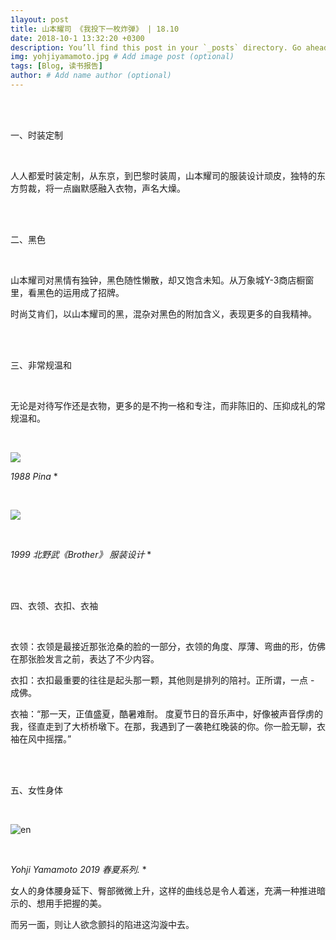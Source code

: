 ```yaml
---
1layout: post
title: 山本耀司 《我投下一枚炸弹》 | 18.10
date: 2018-10-1 13:32:20 +0300
description: You’ll find this post in your `_posts` directory. Go ahead and edit it and re-build the site to see your changes. # Add post description (optional)
img: yohjiyamamoto.jpg # Add image post (optional)
tags: [Blog, 读书报告]
author: # Add name author (optional)
---
```




<br/>

<br/>

一、时装定制

<br/>

人人都爱时装定制，从东京，到巴黎时装周，山本耀司的服装设计顽皮，独特的东方剪裁，将一点幽默感融入衣物，声名大燥。


<br/>

<br/>

二、黑色

<br/>

山本耀司对黑情有独钟，黑色随性懒散，却又饱含未知。从万象城Y-3商店橱窗里，看黑色的运用成了招牌。

时尚艾肯们，以山本耀司的黑，混杂对黑色的附加含义，表现更多的自我精神。

<br/>

<br/>

三、非常规温和

<br/>

无论是对待写作还是衣物，更多的是不拘一格和专注，而非陈旧的、压抑成礼的常规温和。

<br/>

![](https://wx4.sinaimg.cn/mw690/006UfI1Vly1fvuyafhy7hj30qx0h7784.jpg)

*1988  Pina*  *

<br/>

![](https://wx4.sinaimg.cn/mw690/006UfI1Vly1fvuyfwf7iyj30ts0li3zw.jpg)

<br/>

*1999  北野武《Brother》  服装设计*  *

<br/>

<br/>

四、衣领、衣扣、衣袖

<br/>

衣领：衣领是最接近那张沧桑的脸的一部分，衣领的角度、厚薄、弯曲的形，仿佛在那张脸发言之前，表达了不少内容。

衣扣：衣扣最重要的往往是起头那一颗，其他则是排列的陪衬。正所谓，一点 - 成佛。

衣袖：“那一天，正值盛夏，酷暑难耐。 度夏节日的音乐声中，好像被声音俘虏的我，径直走到了大桥桥墩下。在那，我遇到了一袭艳红晚装的你。你一脸无聊，衣袖在风中摇摆。” 

<br/>

<br/>

五、女性身体

<br/>

![en](https://wx1.sinaimg.cn/mw690/006UfI1Vgy1fvsm4yepfdj31hc0nfwgz.jpg)

 <br/>

*Yohji Yamamoto  2019 春夏系列.*   *  

女人的身体腰身延下、臀部微微上升，这样的曲线总是令人着迷，充满一种推进暗示的、想用手把握的美。

而另一面，则让人欲念颤抖的陷进这沟漩中去。

**<br/>**

<br/>

<br/>
